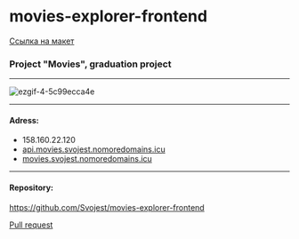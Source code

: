 # movies-explorer-frontend

[Ссылка на макет](https://disk.yandex.ru/d/sIomOWTIuczN7g)

<h3>Project "Movies", graduation project</h3>

****
![ezgif-4-5c99ecca4e](https://user-images.githubusercontent.com/80408963/211346382-96c7b4fa-b985-455c-859d-85170fcd1e24.gif)

---
<h4>Adress: <br></h4>

- 158.160.22.120
- [api.movies.svojest.nomoredomains.icu](http://api.movies.svojest.nomoredomains.icu/)
- [movies.svojest.nomoredomains.icu](http://movies.svojest.nomoredomains.icu/)
---
<h4>Repository: <br></h4>

https://github.com/Svojest/movies-explorer-frontend

[Pull request](https://github.com/Svojest/movies-explorer-frontend/pull/2)
